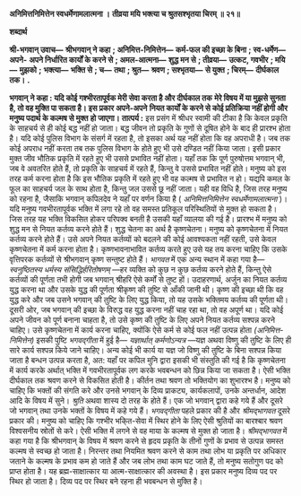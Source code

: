 **अनिमित्तनिमित्तेन स्वधर्मेणामलात्मना ।** **तीव्रया मयि भक्त्या च श्रुतसश्भृतया चिरम् ॥ २१॥** 

**शब्दार्थ** 

**श्री-भगवान् उवाच—** **श्रीभगवान् ने कहा** **; अनिमित्त-निमित्तेन—** **कर्म-फल की इच्छा के बिना** **; स्व-धर्मेण—** **अपने-** **अपने निर्धारित कार्यों के करने से** **; अमल-आत्मना—** **शुद्ध मन से** **; तीव्रया—** **उत्कट, गवभीर** **; मयि—** **मुझको** **;** **भक्त्या—** **भक्ति से** **; च—** **तथा** **; श्रुत—** **श्रवण** **; सश्भृतया—** **से युक्त** **; चिरम्—** **दीर्घकाल तक।** **.** 

**भगवान् ने कहा : यदि कोई गश्भीरतापूर्वक मेरी सेवा करता है और दीर्घकाल तक** **मेरे विषय में या मुझसे सुनता है, तो वह मुक्ति पा सकता है। इस प्रकार अपने-अपने** **नियत कार्यों के करने से कोई प्रतिक्रिया नहीं होगी और मनुष्य पदार्थ के कल्मष से मुक्त** **हो जाएगा।** **तात्पर्य :** इस प्रसंग में श्रीधर स्वामी की टीका है कि केवल प्रकृति के साहचर्य से ही कोई बद्ध नहीं हो जाता। बद्ध जीवन तो प्रकृति के गुणों से दूषित होने के बाद ही प्रारश्भ होता है। यदि कोई पुलिस विभाग के संसर्ग में रहता है, तो इसका अर्थ यह नहीं होता कि वह अपराधी है। जब तक कोई अपराध नहीं करता तब तक पुलिस विभाग के होते हुए भी उसे दण्डित नहीं किया जाता। इसी प्रकार मुक्त जीव भौतिक प्रकृति में रहते हुए भी उससे प्रभावित नहीं होता। यहाँ तक कि पूर्ण पुरुषोत्तम भगवान् भी, जब वे अवतरित होते हैं, तो प्रकृति के साहचर्य में रहते हैं, किन्तु वे उससे प्रभावित नहीं होते। मनुष्य को इस तरह कर्म करना होता है कि इस भौतिक प्रकृति में रहते हुए भी वह कल्मष से प्रभावित न हो। यद्यपि कमल के फूल का साहचर्य जल के साथ होता है, किन्तु जल उससे छू नहीं जाता। यही वह विधि है, जिस तरह मनुष्य को रहना है, जैसाकि भगवान् कपिलदेव ने यहाँ पर वर्णन किया है ( *अनिमित्तनिमित्तेन स्वधर्मेणामलात्मना* )। यदि मनुष्य गवभीरतापूर्वक भक्ति में लगा रहे तो वह समस्त प्रतिकूल परिस्थितियों से मुक्त हो सकता है। जिस तरह यह भक्ति विकसित होकर परिपक्व बनती है उसकी यहाँ व्यालया की गई है। प्रारश्भ में मनुष्य को शुद्ध मन से नियत कर्तव्य करने होते हैं। शुद्ध चेतना का अर्थ है कृष्णचेतना। मनुष्य को कृष्णचेतना में नियत कर्तव्य करने होते हैं। उसे अपने नियत कर्तव्यों को बदलने की कोई आवश्यकता नहीं रहती, उसे केवल कृष्णचेतना में कर्म करना होता है। कृष्णभावनाभावित कर्तव्य करते हुए उसे यह तय करना चाहिए कि उसके वृत्तिपरक कर्तव्यों से श्रीभगवान् कृष्ण सन्तुष्ट होते हैं। *भागवत* में एक अन्य स्थान में कहा गया है— *स्वनुष्ठितस्य* *धर्मस्य संसिद्धिर्हरितोषणम्* —हर व्यक्ति को कुछ न कुछ कर्तव्य करने होते हैं, किन्तु ऐसे कर्तव्यों की पूर्णता तभी होगी जब भगवान् श्रीहरि ऐसे कर्मों से तुष्ट हों। उदाहरणार्थ, अर्जुन का नियत कर्तव्य युद्ध करना था और उसके युद्ध की पूर्णता श्रीकृष्ण की तुष्टि से आँकी जानी थी। कृष्ण की इच्छा थी कि वह युद्ध करे और जब उसने भगवान् की तुष्टि के लिए युद्ध किया, तो यह उसके भक्तिमय कर्तव्य की पूर्णता थी। दूसरी ओर, जब भगवान् की इच्छा के विरुद्ध वह युद्ध करना नहीं चाह रहा था, तो वह अपूर्ण था। यदि कोई अपने जीवन को पूर्ण बनाना चाहता है, तो उसे कृष्ण की तुष्टि के लिए अपने नियत कर्तव्य सश्पन्न करने चाहिए। उसे कृष्णचेतना में कार्य करना चाहिए, क्योंकि ऐसे कर्म से कोई फल नहीं उत्पन्न होता *(अनिमित्त-निमित्तेन)* इसकी पुष्टि *भगवद्गीता* में हुई है— *यज्ञार्थात्* *कर्मणोऽन्यत्र* —यज्ञ अथवा विष्णु की तुष्टि के लिए ही सारे कार्य सश्पन्न किये जाने चाहिए। अन्य कोई भी कार्य या यज्ञ जो विष्णु की तुष्टि के बिना सश्पन्न किया जाता है बन्धन उत्पन्न करता है, अत: यहाँ पर कपिल मुनि द्वारा इसकी भी संस्तुति की गई है कि कृष्णचेतना में कार्य करके अर्थात् भक्ति में गवभीरतापूर्वक लग करके भवबन्धन को छिन्न किया जा सकता है। ऐसी भक्ति दीर्घकाल तक श्रवण करने से विकसित होती है। कीर्तन तथा श्रवण तो भक्तियोग का शुभारश्भ है। मनुष्य को चाहिए कि भक्तों की संगति करे और उनसे भगवान् के दिव्य प्राकट्य, कार्यकलापों, उनके अन्तर्धान, आदेश आदि के विषय में सुने। *श्रुति* अथवा शास्य दो तरह के होते हैं। एक जो भगवान् द्वारा कहे गये हैं और दूसरे जो भगवान् तथा उनके भक्तों के विषय में कहे गये हैं। *भगवद्गीता* पहले प्रकार की है और *श्रीमद्भागवत* दूसरे प्रकार की। मनुष्य को चाहिए कि गश्भीर भकि्त-सेवा में स्थिर होने के लिए ऐसी श्रुतियों का बारश्बार श्रवण विश्वसनीय स्रोतों से करे। ऐसी भक्ति में लगने से वह माया के कल्मष से मुक्त हो जाता है। *श्रीमद्भागवत* में कहा गया है कि श्रीभगवान् के विषय में श्रवण करने से हृदय प्रकृति के तीनों गुणों के प्रभाव से उत्पन्न समस्त कल्मष से स्वच्छ हो जाता है। निरन्तर तथा नियमित श्रवण करने से काम तथा लोभ या प्रकृति पर अधिकार जताने के कल्मष के प्रभाव कम हो जाते हैं और जब लोभ तथा काम घट जाते हैं, तो मनुष्य सतोगुण पद को प्राप्त होता है। यह ब्रह्म-साक्षात्कार या आत्म-साक्षात्कार की अवस्था है। इस प्रकार मनुष्य दिव्य पद पर स्थिर हो जाता है। दिव्य पद पर स्थिर बने रहना ही भवबन्धन से मुक्ति है।  